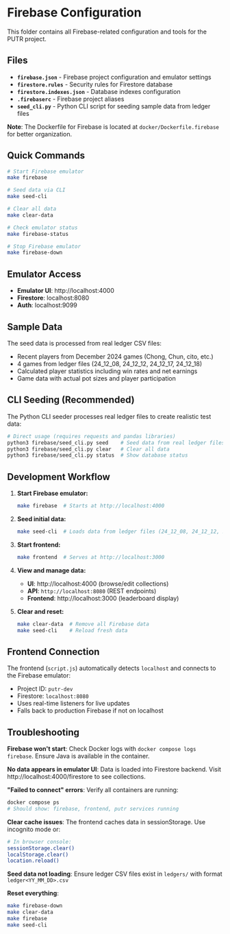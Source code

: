 # Firebase Configuration

This folder contains all Firebase-related configuration and tools for the PUTR project.

## Files

- **`firebase.json`** - Firebase project configuration and emulator settings
- **`firestore.rules`** - Security rules for Firestore database
- **`firestore.indexes.json`** - Database indexes configuration
- **`.firebaserc`** - Firebase project aliases
- **`seed_cli.py`** - Python CLI script for seeding sample data from ledger files

**Note**: The Dockerfile for Firebase is located at `docker/Dockerfile.firebase` for better organization.

## Quick Commands

```bash
# Start Firebase emulator
make firebase

# Seed data via CLI
make seed-cli

# Clear all data
make clear-data

# Check emulator status
make firebase-status

# Stop Firebase emulator
make firebase-down
```

## Emulator Access

- **Emulator UI**: http://localhost:4000
- **Firestore**: localhost:8080
- **Auth**: localhost:9099

## Sample Data

The seed data is processed from real ledger CSV files:
- Recent players from December 2024 games (Chong, Chun, cito, etc.)
- 4 games from ledger files (24_12_08, 24_12_12, 24_12_17, 24_12_18)
- Calculated player statistics including win rates and net earnings
- Game data with actual pot sizes and player participation

## CLI Seeding (Recommended)

The Python CLI seeder processes real ledger files to create realistic test data:

```bash
# Direct usage (requires requests and pandas libraries)
python3 firebase/seed_cli.py seed    # Seed data from real ledger files
python3 firebase/seed_cli.py clear   # Clear all data
python3 firebase/seed_cli.py status  # Show database status
```

## Development Workflow

1. **Start Firebase emulator:**
   ```bash
   make firebase  # Starts at http://localhost:4000
   ```

2. **Seed initial data:**
   ```bash
   make seed-cli  # Loads data from ledger files (24_12_08, 24_12_12, 24_12_17, 24_12_18)
   ```

3. **Start frontend:**
   ```bash
   make frontend  # Serves at http://localhost:3000
   ```

4. **View and manage data:**
   - **UI**: http://localhost:4000 (browse/edit collections)
   - **API**: `http://localhost:8080` (REST endpoints)
   - **Frontend**: http://localhost:3000 (leaderboard display)

5. **Clear and reset:**
   ```bash
   make clear-data  # Remove all Firebase data
   make seed-cli    # Reload fresh data
   ```

## Frontend Connection

The frontend (`script.js`) automatically detects `localhost` and connects to the Firebase emulator:
- Project ID: `putr-dev`
- Firestore: `localhost:8080`
- Uses real-time listeners for live updates
- Falls back to production Firebase if not on localhost

## Troubleshooting

**Firebase won't start**: Check Docker logs with `docker compose logs firebase`. Ensure Java is available in the container.

**No data appears in emulator UI**: Data is loaded into Firestore backend. Visit http://localhost:4000/firestore to see collections.

**"Failed to connect" errors**: Verify all containers are running:
   ```bash
   docker compose ps
   # Should show: firebase, frontend, putr services running
   ```

**Clear cache issues**: The frontend caches data in sessionStorage. Use incognito mode or:
   ```bash
   # In browser console:
   sessionStorage.clear()
   localStorage.clear()
   location.reload()
   ```

**Seed data not loading**: Ensure ledger CSV files exist in `ledgers/` with format `ledger<YY_MM_DD>.csv`

**Reset everything**:
   ```bash
   make firebase-down
   make clear-data
   make firebase
   make seed-cli
   ```
